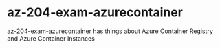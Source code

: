 # az-204-exam-azurecontainer
az-204-exam-azurecontainer has things about Azure Container Registry and Azure Container Instances
